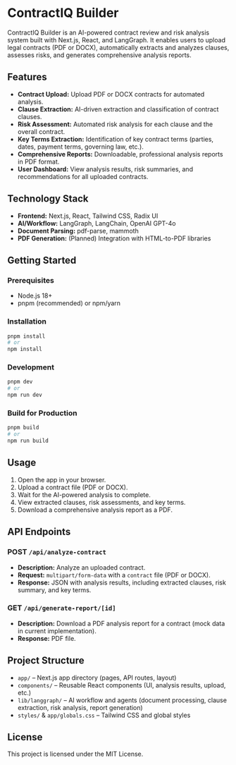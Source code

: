 # ContractIQ Builder

ContractIQ Builder is an AI-powered contract review and risk analysis system built with Next.js, React, and LangGraph. It enables users to upload legal contracts (PDF or DOCX), automatically extracts and analyzes clauses, assesses risks, and generates comprehensive analysis reports.

## Features

- **Contract Upload:** Upload PDF or DOCX contracts for automated analysis.
- **Clause Extraction:** AI-driven extraction and classification of contract clauses.
- **Risk Assessment:** Automated risk analysis for each clause and the overall contract.
- **Key Terms Extraction:** Identification of key contract terms (parties, dates, payment terms, governing law, etc.).
- **Comprehensive Reports:** Downloadable, professional analysis reports in PDF format.
- **User Dashboard:** View analysis results, risk summaries, and recommendations for all uploaded contracts.

## Technology Stack

- **Frontend:** Next.js, React, Tailwind CSS, Radix UI
- **AI/Workflow:** LangGraph, LangChain, OpenAI GPT-4o
- **Document Parsing:** pdf-parse, mammoth
- **PDF Generation:** (Planned) Integration with HTML-to-PDF libraries

## Getting Started

### Prerequisites
- Node.js 18+
- pnpm (recommended) or npm/yarn

### Installation

```bash
pnpm install
# or
npm install
```

### Development

```bash
pnpm dev
# or
npm run dev
```

### Build for Production

```bash
pnpm build
# or
npm run build
```

## Usage

1. Open the app in your browser.
2. Upload a contract file (PDF or DOCX).
3. Wait for the AI-powered analysis to complete.
4. View extracted clauses, risk assessments, and key terms.
5. Download a comprehensive analysis report as a PDF.

## API Endpoints

### POST `/api/analyze-contract`
- **Description:** Analyze an uploaded contract.
- **Request:** `multipart/form-data` with a `contract` file (PDF or DOCX).
- **Response:** JSON with analysis results, including extracted clauses, risk summary, and key terms.

### GET `/api/generate-report/[id]`
- **Description:** Download a PDF analysis report for a contract (mock data in current implementation).
- **Response:** PDF file.

## Project Structure

- `app/` – Next.js app directory (pages, API routes, layout)
- `components/` – Reusable React components (UI, analysis results, upload, etc.)
- `lib/langgraph/` – AI workflow and agents (document processing, clause extraction, risk analysis, report generation)
- `styles/` & `app/globals.css` – Tailwind CSS and global styles

## License

This project is licensed under the MIT License.